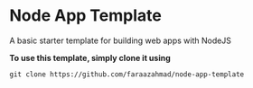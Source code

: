 # Node App Template
A basic starter template for building web apps with NodeJS

**To use this template, simply clone it using**

```
git clone https://github.com/faraazahmad/node-app-template
```
